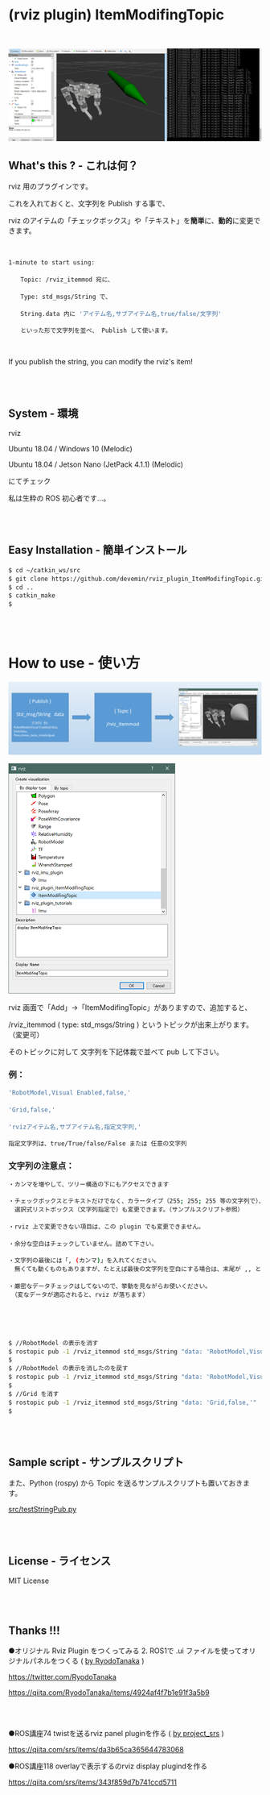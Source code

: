 # (rviz plugin) ItemModifingTopic

<br>

![rec image](image/rec.gif)

## What's this ? - これは何？

rviz 用のプラグインです。

これを入れておくと、文字列を Publish する事で、

rviz のアイテムの「チェックボックス」や「テキスト」を**簡単**に、**動的**に変更できます。

<br>

```bash
1-minute to start using:

　　Topic: /rviz_itemmod 宛に、

　　Type: std_msgs/String で、

　　String.data 内に 'アイテム名,サブアイテム名,true/false/文字列'

　　といった形で文字列を並べ、 Publish して使います。

```

<br>

If you publish the string, you can modify the rviz's item!



<br>
<br>

## System - 環境

rviz

Ubuntu 18.04 / Windows 10 (Melodic) 

Ubuntu 18.04 / Jetson Nano (JetPack 4.1.1) (Melodic)

にてチェック

私は生粋の ROS 初心者です…。

<br>
<br>

## Easy Installation - 簡単インストール

```bash
$ cd ~/catkin_ws/src
$ git clone https://github.com/devemin/rviz_plugin_ItemModifingTopic.git
$ cd ..
$ catkin_make
$ 
```

<br>
<br>

# How to use - 使い方

![abstract image](image/abstract.png)

![add image](image/pic_add.png)

rviz 画面で「Add」->「ItemModifingTopic」がありますので、追加すると、

/rviz_itemmod ( type: std_msgs/String ) というトピックが出来上がります。（変更可）

そのトピックに対して 文字列を下記体裁で並べて pub して下さい。

### 例：

```bash
'RobotModel,Visual Enabled,false,'

'Grid,false,'

'rvizアイテム名,サブアイテム名,指定文字列,'

指定文字列は、true/True/false/False または 任意の文字列

```

### 文字列の注意点：

```bash
・カンマを増やして、ツリー構造の下にもアクセスできます

・チェックボックスとテキストだけでなく、カラータイプ（255; 255; 255 等の文字列で）、
　選択式リストボックス（文字列指定で）も変更できます。（サンプルスクリプト参照）

・rviz 上で変更できない項目は、この plugin でも変更できません。

・余分な空白はチェックしていません。詰めて下さい。

・文字列の最後には「, (カンマ)」を入れてください。
　無くても動くものもありますが、たとえば最後の文字列を空白にする場合は、末尾が ,, とカンマを２個続けます。

・厳密なデータチェックはしてないので、挙動を見ながらお使いください。
　（変なデータが適応されると、rviz が落ちます）
 
```

<br>
<br>

```bash
$ //RobotModel の表示を消す
$ rostopic pub -1 /rviz_itemmod std_msgs/String "data: 'RobotModel,Visual Enabled,false,'" 
$ 
$ //RobotModel の表示を消したのを戻す
$ rostopic pub -1 /rviz_itemmod std_msgs/String "data: 'RobotModel,Visual Enabled,true,'" 
$ 
$ //Grid を消す
$ rostopic pub -1 /rviz_itemmod std_msgs/String "data: 'Grid,false,'" 
$ 
```

<br>
<br>

## Sample script - サンプルスクリプト

また、Python (rospy) から Topic を送るサンプルスクリプトも置いておきます。

[src/testStringPub.py](src/testStringPub.py)

<br>
<br>

## License - ライセンス

MIT License

<br>
<br>

## Thanks !!!

●オリジナル Rviz Plugin をつくってみる 2. ROS1で .ui ファイルを使ってオリジナルパネルをつくる ( [by RyodoTanaka](https://twitter.com/RyodoTanaka) )

https://twitter.com/RyodoTanaka

https://qiita.com/RyodoTanaka/items/4924af4f7b1e91f3a5b9

<br>
<br>

●ROS講座74 twistを送るrviz panel pluginを作る ( [by project_srs](https://qiita.com/srs) )

https://qiita.com/srs/items/da3b65ca365644783068

●ROS講座118 overlayで表示するのrviz display plugindを作る

https://qiita.com/srs/items/343f859d7b741ccd5711
